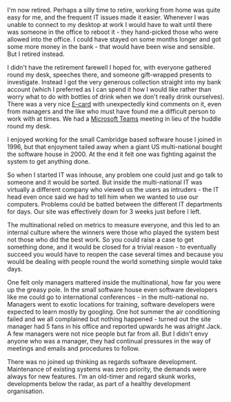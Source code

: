 I'm now retired. Perhaps a silly time to retire, working from home was quite easy for me, and the frequent IT issues made it easier. Whenever I was unable to connect to my desktop at work I would have to wait until there was someone in the office to reboot it - they hand-picked those who were allowed into the office. I could have stayed on some months longer and got some more money in the bank - that would have been wise and sensible. But I retired instead.

I didn't have the retirement farewell I hoped for, with everyone gathered round my desk, speeches there, and someone gift-wrapped presents to investigate. Instead I got the very generous collection straight into my bank account (which I preferred as I can spend it how I would like rather than worry what to do with bottles of drink when we don't really drink ourselves). There was a very nice
[E-card](https://www.groupgreeting.com) with unexpectedly kind comments on it, even from managers and the like
who must have found me a difficult person to work with at times. We had a
[Microsoft Teams](https://www.microsoft.com/en-gb/microsoft-365/microsoft-teams/group-chat-software) meeting in lieu of the huddle round my desk.

I enjoyed working for the small Cambridge based software house I joined in 1996, but that enjoyment tailed away when a giant US multi-national bought the software house in 2000. At the end it felt one was fighting against the system to get anything done.

So when I started IT was inhouse, any problem one could just and go talk to someone and it would be sorted. But inside the multi-national IT was virtually a different company who viewed us the users as intruders - the IT head even once said we had to tell him when we wanted to use our computers. Problems could be batted between the different IT departments for days. Our site was effectively down for 3 weeks just before I left.

The multinational relied on metrics to measure everyone, and this led to an internal culture where the winners were those who played the system best not those who did the best work. So you could raise a case to get something done, and it would be closed for a trivial reason - to eventually succeed you would have to reopen the case several times and because you would be dealing with people round the world something simple would take days.

One felt only managers mattered inside the multinational, how far you were up the greasy pole. In the small software house even software developers like me could go to international conferences - in the multi-national no. Managers went to exotic locations for training, software developers were expected to learn mostly by googling. One hot summer the air conditioning failed and we all complained but nothing happened - turned out the site manager had 5 fans in his office and reported upwards he was alright Jack. A few managers were not nice people but far from all. But I didn't envy anyone who was a manager, they had continual pressures in the way of meetings and emails and procedures to follow.

There was no joined up thinking as regards software development. Maintenance of existing systems was zero priority, the demands were always for new features. I'm an old-timer and regard skunk works, developments below the radar, as part of a healthy development organisation.
